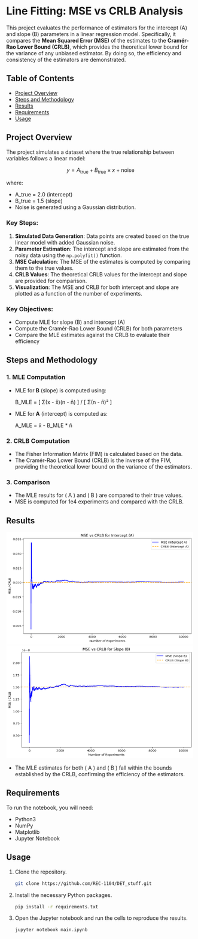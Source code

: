 # Line Fitting: MSE vs CRLB Analysis

This project evaluates the performance of estimators for the intercept (A) and slope (B) parameters in a linear regression model. Specifically, it compares the **Mean Squared Error (MSE)** of the estimates to the **Cramér-Rao Lower Bound (CRLB)**, which provides the theoretical lower bound for the variance of any unbiased estimator. By doing so, the efficiency and consistency of the estimators are demonstrated.

## Table of Contents
- [Project Overview](#project-overview)
- [Steps and Methodology](#steps-and-methodology)
- [Results](#results)
- [Requirements](#requirements)
- [Usage](#usage)

## Project Overview

The project simulates a dataset where the true relationship between variables follows a linear model: 

$$ y = A_{\text{true}} + B_{\text{true}} \times x + \text{noise} $$

where:
- A_true = 2.0 (intercept) 
- B_true = 1.5 (slope)
- Noise is generated using a Gaussian distribution.

### Key Steps:
1. **Simulated Data Generation**: Data points are created based on the true linear model with added Gaussian noise.
2. **Parameter Estimation**: The intercept and slope are estimated from the noisy data using the `np.polyfit()` function.
3. **MSE Calculation**: The MSE of the estimates is computed by comparing them to the true values.
4. **CRLB Values**: The theoretical CRLB values for the intercept and slope are provided for comparison.
5. **Visualization**: The MSE and CRLB for both intercept and slope are plotted as a function of the number of experiments.

### Key Objectives:
- Compute MLE for slope (B) and intercept (A)
- Compute the Cramér-Rao Lower Bound (CRLB) for both parameters
- Compare the MLE estimates against the CRLB to evaluate their efficiency

## Steps and Methodology

### 1. MLE Computation

- MLE for **B** (slope) is computed using:
  
  B_MLE = [ Σ(x - x̄)(n - n̄) ] / [ Σ(n - n̄)² ]

- MLE for **A** (intercept) is computed as:

  A_MLE = x̄ - B_MLE * n̄


### 2. CRLB Computation
- The Fisher Information Matrix (FIM) is calculated based on the data.
- The Cramér-Rao Lower Bound (CRLB) is the inverse of the FIM, providing the theoretical lower bound on the variance of the estimators.

### 3. Comparison
- The MLE results for \( A \) and \( B \) are compared to their true values.
- MSE is computed for 1e4 experiments and compared with the CRLB.

## Results

<p float="left">
<img src="./assets/img/MSE_A.png" alt="MSE_A" style="width:500px; height:300px;"/>
<img src="./assets/img/MSE_B.png" alt="MSE_B" style="width:500px; height:300px;"/>
</p>

- The MLE estimates for both \( A \) and \( B \) fall within the bounds established by the CRLB, confirming the efficiency of the estimators.

## Requirements

To run the notebook, you will need:
- Python3
- NumPy
- Matplotlib
- Jupyter Notebook

## Usage

1. Clone the repository.
    ```bash
    git clone https://github.com/REC-1104/DET_stuff.git
    ```
2. Install the necessary Python packages.
    ```bash
    pip install -r requirements.txt
    ```
3. Open the Jupyter notebook and run the cells to reproduce the results.
    ```bash
    jupyter notebook main.ipynb
    ```
